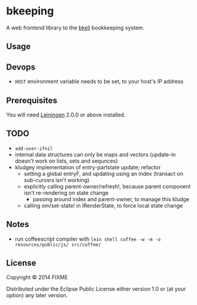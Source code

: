 # bkeeping

A web frontend library to the [bkell](https://github.com/twashing/bkell) bookkeeping system. 

## Usage

## Devops

- `HOST` environment variable needs to be set, to your host's IP address

## Prerequisites

You will need [Leiningen][] 2.0.0 or above installed.

[leiningen]: https://github.com/technomancy/leiningen

## TODO 

- `add-user-ifnil`
- internal data structures can only be maps and vectors (update-in doesn't work on lists, sets and sequnces)
- kludgey implementation of entry-partstate update; refactor
  - setting a global entryF, and updating using an index (transact on sub-curosrs isn't working)
  - explicitly calling parent-owner/refresh!, because parent component isn't re-rendering on state change
    - passing around index and parent-owner, to manage this kludge
  - calling om/set-state! in IRenderState, to force local state change

## Notes 

- run coffeescript compiler with `lein shell coffee -w -m -o resources/public/js/ src/coffee/`

## License

Copyright © 2014 FIXME

Distributed under the Eclipse Public License either version 1.0 or (at
your option) any later version.
